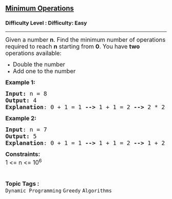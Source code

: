 <h2><a href="https://www.geeksforgeeks.org/problems/find-optimum-operation4504/1?page=1&category=Greedy&difficulty=Easy&sortBy=submissions">Minimum Operations</a></h2><h3>Difficulty Level : Difficulty: Easy</h3><hr><div class="problems_problem_content__Xm_eO"><p><span style="font-size: 18px;">Given a number <strong>n</strong>. Find the minimum number of operations required to reach <strong>n</strong> starting from <strong>0</strong>. You have <strong>two </strong>operations available:</span></p>
<ul>
<li><span style="font-size: 18px;">Double the number </span></li>
<li><span style="font-size: 18px;">Add one to the number</span></li>
</ul>
<p><span style="font-size: 18px;"><strong>Example 1:</strong></span></p>
<pre><span style="font-size: 18px;"><strong>Input: </strong>n = 8
<strong>Output:</strong> 4
<strong>Explanation</strong>: 0 + 1 = 1 <strong>--&gt;</strong> 1 + 1 = 2 <strong>--&gt;</strong> 2 * 2 = 4 <strong>--&gt;</strong> 4 * 2 = 8.
</span></pre>
<p><span style="font-size: 18px;"><strong>Example 2:</strong></span></p>
<pre><span style="font-size: 18px;"><strong>Input</strong>: n = 7
<strong>Output:</strong> 5
<strong>Explanation</strong>: 0 + 1 = 1 <strong>--&gt;</strong> 1 + 1 = 2 <strong>--&gt;</strong> 1 + 2 = 3 <strong>--&gt;</strong> 3 * 2 = 6 <strong>--&gt;</strong> 6 + 1 = 7.</span></pre>
<p><span style="font-size: 18px;"><strong>Constraints:</strong><br>1 &lt;= n &lt;= 10<sup>6</sup></span></p></div><br><p><span style=font-size:18px><strong>Topic Tags : </strong><br><code>Dynamic Programming</code>&nbsp;<code>Greedy</code>&nbsp;<code>Algorithms</code>&nbsp;